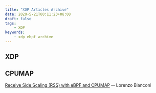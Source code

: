 ```yaml
---
title: "XDP Articles Archive"
date: 2020-5-21T00:11:23+08:00
draft: false
tags:
    - XDP
keywords:
    - xdp ebpf archive
---
```


## XDP

## CPUMAP
[Receive Side Scaling (RSS) with eBPF and CPUMAP](https://developers.redhat.com/blog/2021/05/13/receive-side-scaling-rss-with-ebpf-and-cpumap#)
-- Lorenzo Bianconi